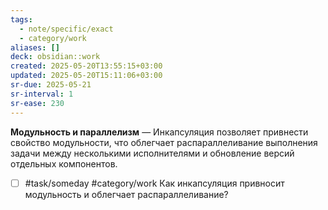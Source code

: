 ```yaml
---
tags:
  - note/specific/exact
  - category/work
aliases: []
deck: obsidian::work
created: 2025-05-20T13:55:15+03:00
updated: 2025-05-20T15:11:06+03:00
sr-due: 2025-05-21
sr-interval: 1
sr-ease: 230
---
```


**Модульность и параллелизм**
—
Инкапсуляция позволяет привнести свойство модульности, что облегчает распараллеливание выполнения задачи между несколькими исполнителями и обновление версий отдельных компонентов.

- [ ] #task/someday #category/work Как инкапсуляция привносит модульность и облегчает распараллеливание?
